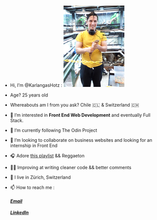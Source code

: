- Hi, I’m @KarlangasHotz : ![photowithiguana](https://github.com/KarlangasHotz/KarlangasHotz/blob/main/urbanjungleedited.jpg)
 
- Age? 25 years old 

- Whereabouts am I from you ask? Chile 🇨🇱  & Switzerland 🇨🇭
 
- 👀 I’m interested in <strong>Front End Web Development</strong> and eventually Full Stack.
 
- 🌱 I’m currently following The Odin Project 
 
- 💞️ I’m looking to collaborate on business websites and looking for an internship in Front End

- 🎧 Adore [this playlist](https://www.youtube.com/watch?v=_WYEzaodn6c&ab_channel=HeartfulCafeMusic)
   && Reggaeton   
 
- 👨‍🎓 Improving at writing cleaner code && better comments 
 
- 📍  I live in Zürich, Switzerland
 
- 📫 How to reach me : 
   
   <em><h4>[Email](mailto:karlhotzmolina@hotmail.com)</h4></em>
       
   <em><h4>[LinkedIn](https://www.linkedin.com/in/karl-hotz-23782b132/)</h4></em>
   
 
     

<!---
KarlangasHotz/KarlangasHotz is a ✨ special ✨ repository because its `README.md` (this file) appears on your GitHub profile.
You can click the Preview link to take a look at your changes.
--->
